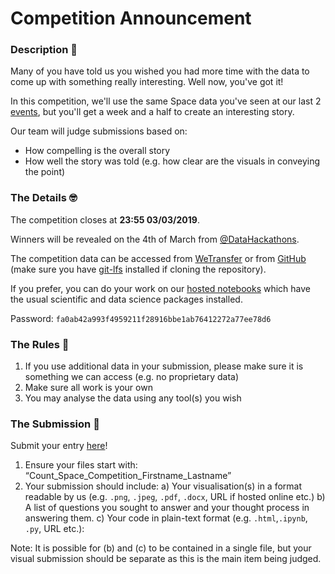 # Competition Announcement

### Description 🏅

Many of you have told us you wished you had more time with the data to come up with something really interesting. Well now, you've got it!

In this competition, we'll use the same Space data you've seen at our last 2 [events](https://www.meetup.com/London-Open-Data-Hackathons/), but you'll get a week and a half to create an interesting story. 

 Our team will judge submissions based on:

- How compelling is the overall story
- How well the story was told (e.g. how clear are the visuals in conveying the point)

### The Details 🤓

The competition closes at **23:55 03/03/2019**.

Winners will be revealed on the 4th of March from [@DataHackathons](https://twitter.com/DataHackathons).

The competition data can be accessed from [WeTransfer](https://wetransfer.com/downloads/774ce83a5ade3848f36ca751372c353520190211123247/1284d3003d18d808d8b2044224bf05fc20190211123247/0383b7) or from [GitHub](https://github.com/count/hackathons/tree/master/Space/Data) (make sure you have [git-lfs](https://help.github.com/articles/installing-git-large-file-storage/) installed if cloning the repository). 

If you prefer, you can do your work on our [hosted notebooks](https://play.count.co/jupyter/tree/work) which have the usual scientific and data science packages installed.

Password: ```fa0ab42a993f4959211f28916bbe1ab76412272a77ee78d6```

### The Rules 📜

1. If you use additional data in your submission, please make sure it is something we can access (e.g. no proprietary data)
2. Make sure all work is your own
3. You may analyse the data using any tool(s) you wish

### The Submission 💾

Submit your entry [here](https://www.surveygizmo.com/s3/4851828/Space-Data-Competition-Entry-Form)!

1. Ensure your files start with: “Count_Space_Competition_Firstname_Lastname”
2. Your submission should include:
    a) Your visualisation(s) in a format readable by us (e.g. `.png`, `.jpeg`, `.pdf`, `.docx`, URL if hosted online etc.)
    b) A list of questions you sought to answer and your thought process in answering them. 
    c) Your code in plain-text format (e.g. `.html`,`.ipynb`, `.py`, URL etc.):

Note: It is possible for (b) and (c) to be contained in a single file, but your visual submission should be separate as this is the main item being judged.
